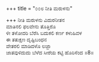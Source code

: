 +++
title = "೦೦೮ ನೀತಿ ಮರುಳನು"

+++
ನೀತಿ ಮರುಳನು ವಿದುರನೀತನ  
ಮಾತಿನಲಿ ಫಲವೇನು ತೊತ್ತಿರೊ  
ಳೀ ತಳೋದರಿ ಬೆರೆಸಿ ಬದುಕಲಿ ಕರ್ಣ ಕಳುಹಿವಳ  
ಈ ತತುಕ್ಷಣ ದೃಷ್ಟಿಬಂಧನ  
ವೇತರಲಿ ಮಾಡಿದಳೊ ಲಜ್ಜಾ  
ಜಾತವುಳಿದುದು ಬೆಳೆದ ಸೀರೆಯ ಕಟ್ಟಿ ಹೊರಿಸೆಂದ    ॥8॥
